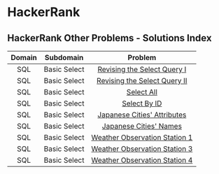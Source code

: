 # HackerRank

## HackerRank Other Problems - Solutions Index

| Domain |   Subdomain  |                                                              Problem                                                             |
| :----: | :----------: | :------------------------------------------------------------------------------------------------------------------------------: |
|   SQL  | Basic Select |   [Revising the Select Query I](https://andremarinho.gitbook.io/cpc/other-problems/hackerrank/sql/revising-the-select-query-i)   |
|   SQL  | Basic Select |  [Revising the Select Query II](https://andremarinho.gitbook.io/cpc/other-problems/hackerrank/sql/revising-the-select-query-ii)  |
|   SQL  | Basic Select |                    [Select All](https://andremarinho.gitbook.io/cpc/other-problems/hackerrank/sql/select-all)                    |
|   SQL  | Basic Select |                  [Select By ID](https://andremarinho.gitbook.io/cpc/other-problems/hackerrank/sql/select-by-id)                  |
|   SQL  | Basic Select |    [Japanese Cities' Attributes](https://andremarinho.gitbook.io/cpc/other-problems/hackerrank/sql/japanese-cities-attributes)   |
|   SQL  | Basic Select |         [Japanese Cities' Names](https://andremarinho.gitbook.io/cpc/other-problems/hackerrank/sql/japanese-cities-names)        |
|   SQL  | Basic Select | [Weather Observation Station 1](https://andremarinho.gitbook.io/cpc/other-problems/hackerrank/sql/weather-observation-station-1) |
|   SQL  | Basic Select | [Weather Observation Station 3](https://andremarinho.gitbook.io/cpc/other-problems/hackerrank/sql/weather-observation-station-3) |
|   SQL  | Basic Select | [Weather Observation Station 4](https://andremarinho.gitbook.io/cpc/other-problems/hackerrank/sql/weather-observation-station-4) |
